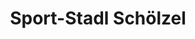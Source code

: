---
title: "Sport-Stadl Schölzel"
url: /nuertingen/sport-stadl-schoelzel-reuderner-strasse/
shop: Sport
---
